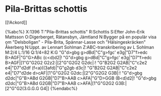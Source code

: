 # Pila-Brittas schottis

[[!Ackord]]

{%abc%}
X:1396
T:"Pila-Brittas schottis"
R:Schottis
S:Efter John-Erik Mattsson
O:Digerberget, Rätansbyn, Jämtland
N:Bygger på en populär visa om "Delsboligan" - Pila-Brita, Spännar-Lasse och "Hälsingeskräcken" Åkerberg 
N:Uppt. av Lennart Sohlman
Z:ABC-transkribering av L Sohlman
M:2/4
L:1/16
Q:1/4=82
K:G
"G"d>gbg g>dBd|"C"g>fgc' e3g|"D7"f>edc B>AGF|"G"G>ABc (c<d)d2|!
"G"d>gbg g>dBd|"C"g>fgc' e3g|"D7"f>edc B>AGF|[1"G"G2G2 G2z2:|[2"G"G2G2 G2dc|:!
"G"B2G2 G2AB|"C"c2e2 e4|"D7"d2df (f<a)((3afd)|"G"g2gb d3c|!
"G"B2G2 G2AB|"C"c2e2 e4|"D7"d2de d>cAF|[1"G"G2G2 G2dc:|[2"G"G2G2 G3B|:!
"G"d>gbg d2dc|"G"B>ABd G2GB|"D7"B>AAB c>AFA|"G"D>GGB (B<d)d2|!
"G"d>gbg d2dc|"G"B>ABd G2GB|"D7"B>AAB c>AFA|[1"G"G2G2 G3B:|[2"G"G2(3.G.G.G G4|]
{%endabc%}

